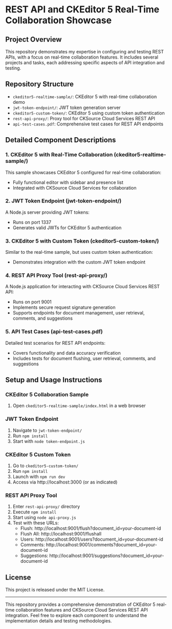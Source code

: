 # REST API and CKEditor 5 Real-Time Collaboration Showcase

## Project Overview

This repository demonstrates my expertise in configuring and testing REST APIs, with a focus on real-time collaboration features. It includes several projects and tasks, each addressing specific aspects of API integration and testing.

## Repository Structure

- `ckeditor5-realtime-sample/`: CKEditor 5 with real-time collaboration demo
- `jwt-token-endpoint/`: JWT token generation server
- `ckeditor5-custom-token/`: CKEditor 5 using custom token authentication
- `rest-api-proxy/`: Proxy tool for CKSource Cloud Services REST API
- `api-test-cases.pdf`: Comprehensive test cases for REST API endpoints

## Detailed Component Descriptions

### 1. CKEditor 5 with Real-Time Collaboration (ckeditor5-realtime-sample/)

This sample showcases CKEditor 5 configured for real-time collaboration:

- Fully functional editor with sidebar and presence list
- Integrated with CKSource Cloud Services for collaboration

### 2. JWT Token Endpoint (jwt-token-endpoint/)

A Node.js server providing JWT tokens:

- Runs on port 1337
- Generates valid JWTs for CKEditor 5 authentication

### 3. CKEditor 5 with Custom Token (ckeditor5-custom-token/)

Similar to the real-time sample, but uses custom token authentication:

- Demonstrates integration with the custom JWT token endpoint

### 4. REST API Proxy Tool (rest-api-proxy/)

A Node.js application for interacting with CKSource Cloud Services REST API:

- Runs on port 9001
- Implements secure request signature generation
- Supports endpoints for document management, user retrieval, comments, and suggestions

### 5. API Test Cases (api-test-cases.pdf)

Detailed test scenarios for REST API endpoints:

- Covers functionality and data accuracy verification
- Includes tests for document flushing, user retrieval, comments, and suggestions

## Setup and Usage Instructions

### CKEditor 5 Collaboration Sample

1. Open `ckeditor5-realtime-sample/index.html` in a web browser

### JWT Token Endpoint

1. Navigate to `jwt-token-endpoint/`
2. Run `npm install`
3. Start with `node token-endpoint.js`

### CKEditor 5 Custom Token

1. Go to `ckeditor5-custom-token/`
2. Run `npm install`
3. Launch with `npm run dev`
4. Access via http://localhost:3000 (or as indicated)

### REST API Proxy Tool

1. Enter `rest-api-proxy/` directory
2. Execute `npm install`
3. Start using `node api-proxy.js`
4. Test with these URLs:
   - Flush: http://localhost:9001/flush?document_id=your-document-id
   - Flush All: http://localhost:9001/flushall
   - Users: http://localhost:9001/users?document_id=your-document-id
   - Comments: http://localhost:9001/comments?document_id=your-document-id
   - Suggestions: http://localhost:9001/suggestions?document_id=your-document-id

## License

This project is released under the MIT License.

---

This repository provides a comprehensive demonstration of CKEditor 5 real-time collaboration features and CKSource Cloud Services REST API integration. Feel free to explore each component to understand the implementation details and testing methodologies.
